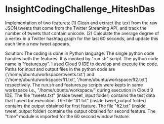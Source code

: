 # InsightCodingChallenge_HiteshDas
Implementation of two features: 
(1) Clean and extract the text from the raw JSON tweets that come from the Twitter Streaming API, and track the number of tweets that contain unicode. 
(2) Calculate the average degree of a vertex in a Twitter hashtag graph for the last 60 seconds, and update this each time a new tweet appears.

Solution:
The coding is done in Python language. The single python code handles both the features. It is invoked by "run.sh" script. 
The python code name is "features.py".
I used Cloud 9 IDE to develop and execute the code. Paths for input and output files in the python code are ('/home/ubuntu/workspace/tweets.txt') and ('/home/ubuntu/workspace/ft1.txt', '/home/ubuntu/workspace/ft2.txt') respectively. The run.sh and features.py scripts were kepts in same workspace i.e., "/home/ubuntu/workspace/" during execution in Cloud 9 IDE.
The file "tweets.txt" (inside tweet_input folder) contains the test data that I used for execution.
The file "ft1.txt" (inside tweet_output folder) contains the output obtained for first feature.
The file "ft2.txt" (inside tweet_output folder) contains the output obtained for second feature.
The "time" module is imported for the 60 second window feature.
